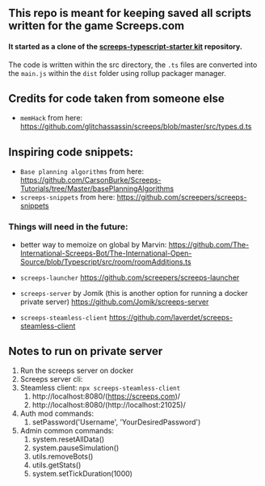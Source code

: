 ## This repo is meant for keeping saved all scripts written for the game Screeps.com


#### It started as a clone of the [screeps-typescript-starter kit](https://github.com/screepers/screeps-typescript-starter)  repository.

The code is written within the src directory, the `.ts` files are converted into the `main.js` within the `dist` folder using rollup packager manager.

## Credits for code taken from someone else
* `memHack` from here: https://github.com/glitchassassin/screeps/blob/master/src/types.d.ts

## Inspiring code snippets:
* `Base planning algorithms` from here: https://github.com/CarsonBurke/Screeps-Tutorials/tree/Master/basePlanningAlgorithms
* `screeps-snippets` from here: https://github.com/screepers/screeps-snippets

### Things will need in the future:
* better way to memoize on global by Marvin:
https://github.com/The-International-Screeps-Bot/The-International-Open-Source/blob/Typescript/src/room/roomAdditions.ts


* `screeps-launcher`
https://github.com/screepers/screeps-launcher


* `screeps-server` by Jomik (this is another option for running a docker private server)
https://github.com/Jomik/screeps-server


* `screeps-steamless-client`
https://github.com/laverdet/screeps-steamless-client

## Notes to run on private server

1. Run the screeps server on docker
2. Screeps server cli: 
3. Steamless client: `npx screeps-steamless-client`
   1. http://localhost:8080/(https://screeps.com)/
   2. http://localhost:8080/(http://localhost:21025)/
4. Auth mod commands:
   1. setPassword('Username', 'YourDesiredPassword')
5. Admin common commands:
   1. system.resetAllData()
   2. system.pauseSimulation()
   3. utils.removeBots()
   4. utils.getStats()
   5. system.setTickDuration(1000)